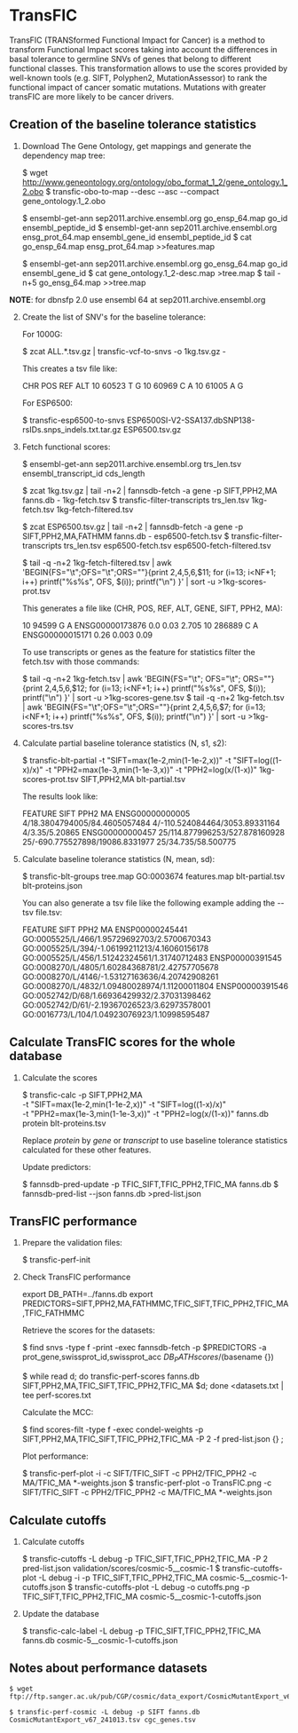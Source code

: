 # TransFIC

TransFIC (TRANSformed Functional Impact for Cancer) is a method to transform Functional Impact scores taking into account the differences in basal tolerance to germline SNVs of genes that belong to different functional classes. This transformation allows to use the scores provided by well-known tools (e.g. SIFT, Polyphen2, MutationAssessor) to rank the functional impact of cancer somatic mutations. Mutations with greater transFIC are more likely to be cancer drivers.

## Creation of the baseline tolerance statistics

1) Download The Gene Ontology, get mappings and generate the dependency map tree:

	$ wget http://www.geneontology.org/ontology/obo_format_1_2/gene_ontology.1_2.obo
	$ transfic-obo-to-map --desc --asc --compact gene_ontology.1_2.obo

	$ ensembl-get-ann sep2011.archive.ensembl.org go_ensp_64.map go_id ensembl_peptide_id
	$ ensembl-get-ann sep2011.archive.ensembl.org ensg_prot_64.map ensembl_gene_id ensembl_peptide_id
	$ cat go_ensp_64.map ensg_prot_64.map >>features.map

	$ ensembl-get-ann sep2011.archive.ensembl.org go_ensg_64.map go_id ensembl_gene_id
	$ cat gene_ontology.1_2-desc.map >tree.map
	$ tail -n+5 go_ensg_64.map >>tree.map

**NOTE**: for dbnsfp 2.0 use ensembl 64 at sep2011.archive.ensembl.org

2) Create the list of SNV's for the baseline tolerance:

   For 1000G:

	$ zcat ALL.*.tsv.gz | transfic-vcf-to-snvs -o 1kg.tsv.gz -

   This creates a tsv file like:

	CHR POS    REF ALT
	10  60523  T   G
	10  60969  C   A
	10  61005  A   G

   For ESP6500:

	$ transfic-esp6500-to-snvs ESP6500SI-V2-SSA137.dbSNP138-rsIDs.snps_indels.txt.tar.gz ESP6500.tsv.gz

3) Fetch functional scores:

	$ ensembl-get-ann sep2011.archive.ensembl.org trs_len.tsv ensembl_transcript_id cds_length

	$ zcat 1kg.tsv.gz | tail -n+2 | fannsdb-fetch -a gene -p SIFT,PPH2,MA fanns.db - 1kg-fetch.tsv
	$ transfic-filter-transcripts trs_len.tsv 1kg-fetch.tsv 1kg-fetch-filtered.tsv

	$ zcat ESP6500.tsv.gz | tail -n+2 | fannsdb-fetch -a gene -p SIFT,PPH2,MA,FATHMM fanns.db - esp6500-fetch.tsv
	$ transfic-filter-transcripts trs_len.tsv esp6500-fetch.tsv esp6500-fetch-filtered.tsv

	$ tail -q -n+2 1kg-fetch-filtered.tsv | awk 'BEGIN{FS="\t";OFS="\t";ORS=""}{print $2,$4,$5,$6,$11; for (i=13; i<NF+1; i++) printf("%s%s", OFS, $(i)); printf("\n") }' | sort -u >1kg-scores-prot.tsv

   This generates a file like (CHR, POS, REF, ALT, GENE, SIFT, PPH2, MA):

	10 94599  G A ENSG00000173876 0.0  0.03  2.705
	10 286889 C A ENSG00000015171 0.26 0.003 0.09

   To use transcripts or genes as the feature for statistics filter the fetch.tsv with those commands:

	$ tail -q -n+2 1kg-fetch.tsv | awk 'BEGIN{FS="\t"; OFS="\t"; ORS=""}{print $2,$4,$5,$6,$12; for (i=13; i<NF+1; i++) printf("%s%s", OFS, $(i)); printf("\n") }' | sort -u >1kg-scores-gene.tsv
	$ tail -q -n+2 1kg-fetch.tsv | awk 'BEGIN{FS="\t";OFS="\t";ORS=""}{print $2,$4,$5,$6,$7; for (i=13; i<NF+1; i++) printf("%s%s", OFS, $(i)); printf("\n") }' | sort -u >1kg-scores-trs.tsv

4) Calculate partial baseline tolerance statistics (N, s1, s2):

	$ transfic-blt-partial -t "SIFT=max(1e-2,min(1-1e-2,x))" -t "SIFT=log((1-x)/x)" -t "PPH2=max(1e-3,min(1-1e-3,x))" -t "PPH2=log(x/(1-x))" 1kg-scores-prot.tsv SIFT,PPH2,MA blt-partial.tsv

   The results look like:

	FEATURE          SIFT                            PPH2                             MA
	ENSG00000000005  4/18.3804794005/84.4605057484   4/-110.524084464/3053.89331164   4/3.35/5.20865
	ENSG00000000457  25/114.877996253/527.878160928  25/-690.775527898/19086.8331977  25/34.735/58.500775

5) Calculate baseline tolerance statistics (N, mean, sd):

	$ transfic-blt-groups tree.map GO:0003674 features.map blt-partial.tsv blt-proteins.json

   You can also generate a tsv file like the following example adding the --tsv file.tsv:

	FEATURE	        SIFT                                          PPH2                                           MA
	ENSP00000245441	GO:0005525/L/466/1.95729692703/2.5700670343   GO:0005525/L/394/-1.06199211213/4.16060156178  GO:0005525/L/456/1.51242324561/1.31740712483
	ENSP00000391545	GO:0008270/L/4805/1.60284368781/2.42757705678 GO:0008270/L/4146/-1.53127163636/4.20742908261 GO:0008270/L/4832/1.09480028974/1.11200011804
	ENSP00000391546	GO:0052742/D/68/1.66936429932/2.37031398462   GO:0052742/D/61/-2.19367026523/3.62973578001   GO:0016773/L/104/1.04923076923/1.10998595487

## Calculate TransFIC scores for the whole database

1) Calculate the scores

	$ transfic-calc -p SIFT,PPH2,MA \
	                -t "SIFT=max(1e-2,min(1-1e-2,x))" -t "SIFT=log((1-x)/x)" \
		            -t "PPH2=max(1e-3,min(1-1e-3,x))" -t "PPH2=log(x/(1-x))" fanns.db protein blt-proteins.tsv

   Replace *protein* by *gene* or *transcript* to use baseline tolerance statistics calculated for these other features.

   Update predictors:

	$ fannsdb-pred-update -p TFIC_SIFT,TFIC_PPH2,TFIC_MA fanns.db
	$ fannsdb-pred-list --json fanns.db >pred-list.json

## TransFIC performance

1) Prepare the validation files:

	$ transfic-perf-init

2) Check TransFIC performance

	export DB_PATH=../fanns.db
	export PREDICTORS=SIFT,PPH2,MA,FATHMMC,TFIC_SIFT,TFIC_PPH2,TFIC_MA,TFIC_FATHMMC

   Retrieve the scores for the datasets:

   	$ find snvs -type f -print -exec fannsdb-fetch -p $PREDICTORS -a prot_gene,swissprot_id,swissprot_acc $DB_PATH {} scores/$(basename {})

	$ while read d; do transfic-perf-scores fanns.db SIFT,PPH2,MA,TFIC_SIFT,TFIC_PPH2,TFIC_MA $d; done <datasets.txt | tee perf-scores.txt

   Calculate the MCC:

	$ find scores-filt -type f -exec condel-weights -p SIFT,PPH2,MA,TFIC_SIFT,TFIC_PPH2,TFIC_MA -P 2 -f pred-list.json {} \;

   Plot performance:

	$ transfic-perf-plot -i -c SIFT/TFIC_SIFT -c PPH2/TFIC_PPH2 -c MA/TFIC_MA *-weights.json
	$ transfic-perf-plot -o TransFIC.png -c SIFT/TFIC_SIFT -c PPH2/TFIC_PPH2 -c MA/TFIC_MA *-weights.json


## Calculate cutoffs

1) Calculate cutoffs

	$ transfic-cutoffs -L debug -p TFIC_SIFT,TFIC_PPH2,TFIC_MA -P 2 pred-list.json validation/scores/cosmic-5__cosmic-1
	$ transfic-cutoffs-plot -L debug -i -p TFIC_SIFT,TFIC_PPH2,TFIC_MA cosmic-5__cosmic-1-cutoffs.json
	$ transfic-cutoffs-plot -L debug -o cutoffs.png -p TFIC_SIFT,TFIC_PPH2,TFIC_MA cosmic-5__cosmic-1-cutoffs.json

2) Update the database

	$ transfic-calc-label -L debug -p TFIC_SIFT,TFIC_PPH2,TFIC_MA fanns.db cosmic-5__cosmic-1-cutoffs.json

## Notes about performance datasets

	$ wget ftp://ftp.sanger.ac.uk/pub/CGP/cosmic/data_export/CosmicMutantExport_v67_241013.tsv.gz

	$ transfic-perf-cosmic -L debug -p SIFT fanns.db CosmicMutantExport_v67_241013.tsv cgc_genes.tsv